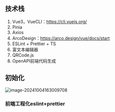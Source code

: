 ## 技术栈

1. Vue3，VueCLI：https://cli.vuejs.org/
2. Pinia
3. Axios
4. ArcoDesign：https://arco.design/vue/docs/start
5. ESLint + Prettier + TS
6. 富文本编辑器
7. QRCode.js
8. OpenAPI前端代码生成

## 初始化

![image-20241004163009708](./images/image-20241004163009708.png)

### 前端工程化eslint+prettier

